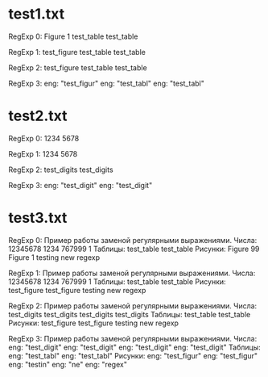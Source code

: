 # test1.txt
RegExp 0:
Figure 1
test_table
test_table


RegExp 1:
test_figure
test_table
test_table


RegExp 2:
test_figure
test_table
test_table


RegExp 3:
eng: "test_figur"
eng: "test_tabl"
eng: "test_tabl"



# test2.txt
RegExp 0:
1234
5678


RegExp 1:
1234
5678


RegExp 2:
test_digits
test_digits


RegExp 3:
eng: "test_digit"
eng: "test_digit"



# test3.txt
RegExp 0:
Пример работы заменой регулярными выражениями.
Числа: 12345678 1234 767999 1
Таблицы: test_table test_table
Рисунки: Figure 99 Figure 1
testing new regexp


RegExp 1:
Пример работы заменой регулярными выражениями.
Числа: 12345678 1234 767999 1
Таблицы: test_table test_table
Рисунки: test_figure test_figure
testing new regexp


RegExp 2:
Пример работы заменой регулярными выражениями.
Числа: test_digits test_digits test_digits test_digits
Таблицы: test_table test_table
Рисунки: test_figure test_figure
testing new regexp


RegExp 3:
Пример работы заменой регулярными выражениями.
Числа: eng: "test_digit" eng: "test_digit" eng: "test_digit" eng: "test_digit"
Таблицы: eng: "test_tabl" eng: "test_tabl"
Рисунки: eng: "test_figur" eng: "test_figur"
eng: "testin" eng: "ne" eng: "regex"



